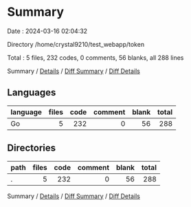 # Summary

Date : 2024-03-16 02:04:32

Directory /home/crystal9210/test_webapp/token

Total : 5 files,  232 codes, 0 comments, 56 blanks, all 288 lines

Summary / [Details](details.md) / [Diff Summary](diff.md) / [Diff Details](diff-details.md)

## Languages
| language | files | code | comment | blank | total |
| :--- | ---: | ---: | ---: | ---: | ---: |
| Go | 5 | 232 | 0 | 56 | 288 |

## Directories
| path | files | code | comment | blank | total |
| :--- | ---: | ---: | ---: | ---: | ---: |
| . | 5 | 232 | 0 | 56 | 288 |

Summary / [Details](details.md) / [Diff Summary](diff.md) / [Diff Details](diff-details.md)